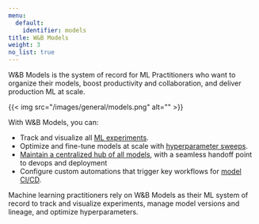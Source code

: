 ```yaml
---
menu:
  default:
    identifier: models
title: W&B Models
weight: 3
no_list: true
---
```


W&B Models is the system of record for ML Practitioners who want to organize their models, boost productivity and collaboration, and deliver production ML at scale. 

{{< img src="/images/general/models.png" alt="" >}}

With W&B Models, you can: 

- Track and visualize all [ML experiments](./track/intro.md).
- Optimize and fine-tune models at scale with [hyperparameter sweeps](./sweeps/intro.md).
- [Maintain a centralized hub of all models](./model_registry/intro.md), with a seamless handoff point to devops and deployment
- Configure custom automations that trigger key workflows for [model CI/CD](./model_registry/model-registry-automations.md).



Machine learning practitioners rely on W&B Models as their ML system of record to track and visualize experiments, manage model versions and lineage, and optimize hyperparameters.